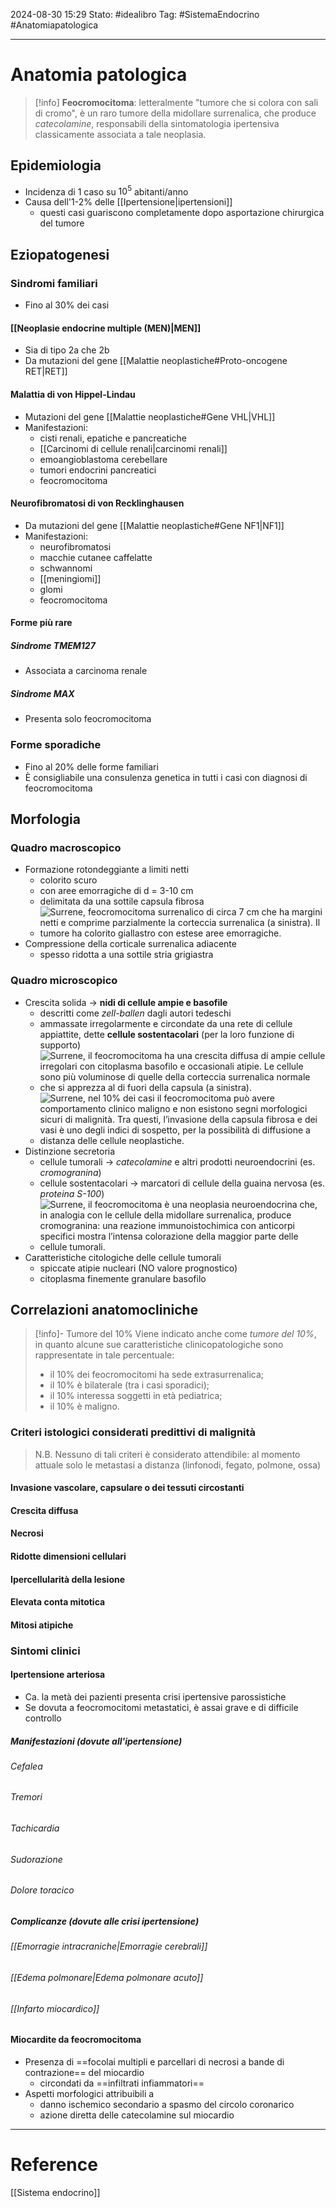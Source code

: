 2024-08-30 15:29
Stato: #idealibro 
Tag: #SistemaEndocrino #Anatomiapatologica 

---
# Anatomia patologica
>[!info]
>**Feocromocitoma**: letteralmente "tumore che si colora con sali di cromo", è un raro tumore della midollare surrenalica, che produce *catecolamine*, responsabili della sintomatologia ipertensiva classicamente associata a tale neoplasia.
## Epidemiologia
- Incidenza di 1 caso su $10^5$ abitanti/anno
- Causa dell'1-2% delle [[Ipertensione|ipertensioni]]
	- questi casi guariscono completamente dopo asportazione chirurgica del tumore
## Eziopatogenesi
### Sindromi familiari
- Fino al 30% dei casi
#### [[Neoplasie endocrine multiple (MEN)|MEN]]
- Sia di tipo 2a che 2b
- Da mutazioni del gene [[Malattie neoplastiche#Proto-oncogene RET|RET]]
#### Malattia di von Hippel-Lindau
- Mutazioni del gene [[Malattie neoplastiche#Gene VHL|VHL]]
- Manifestazioni:
	- cisti renali, epatiche e pancreatiche
	- [[Carcinomi di cellule renali|carcinomi renali]]
	- emoangioblastoma cerebellare
	- tumori endocrini pancreatici
	- feocromocitoma
#### Neurofibromatosi di von Recklinghausen
- Da mutazioni del gene [[Malattie neoplastiche#Gene NF1|NF1]]
- Manifestazioni:
	- neurofibromatosi
	- macchie cutanee caffelatte
	- schwannomi
	- [[meningiomi]]
	- glomi
	- feocromocitoma
#### Forme più rare
##### Sindrome TMEM127
- Associata a carcinoma renale
##### Sindrome MAX
- Presenta solo feocromocitoma
### Forme sporadiche
- Fino al 20% delle forme familiari
- È consigliabile una consulenza genetica in tutti i casi con diagnosi di feocromocitoma
## Morfologia
### Quadro macroscopico
- Formazione rotondeggiante a limiti netti
	- colorito scuro
	- con aree emorragiche di d = 3-10 cm
	- delimitata da una sottile capsula fibrosa
	- ![Surrene, feocromocitoma surrenalico di circa 7 cm che ha margini netti e comprime parzialmente la corteccia surrenalica (a sinistra). Il tumore ha colorito giallastro con estese aree emorragiche.](https://i.imgur.com/iomhSg2.png)
- Compressione della corticale surrenalica adiacente
	- spesso ridotta a una sottile stria grigiastra
### Quadro microscopico
- Crescita solida → **nidi di cellule ampie e basofile**
	- descritti come *zell-ballen* dagli autori tedeschi
	- ammassate irregolarmente e circondate da una rete di cellule appiattite, dette **cellule sostentacolari** (per la loro funzione di supporto)
	- ![Surrene, il feocromocitoma ha una crescita diffusa di ampie cellule irregolari con citoplasma basofilo e occasionali atipie. Le cellule sono più voluminose di quelle della corteccia surrenalica normale che si apprezza al di fuori della capsula (a sinistra).](https://i.imgur.com/JNqWVj9.png)
	- ![Surrene, nel 10% dei casi il feocromocitoma può avere comportamento clinico maligno e non esistono segni morfologici sicuri di malignità. Tra questi, l’invasione della capsula fibrosa e dei vasi è uno degli indici di sospetto, per la possibilità di diffusione a distanza delle cellule neoplastiche.](https://i.imgur.com/Zmz4pnE.png)
- Distinzione secretoria
	- cellule tumorali → *catecolamine* e altri prodotti neuroendocrini (es. *cromogranina*)
	- cellule sostentacolari → marcatori di cellule della guaina nervosa (es. *proteina S-100*)
	- ![Surrene, il feocromocitoma è una neoplasia neuroendocrina che, in analogia con le cellule della midollare surrenalica, produce cromogranina: una reazione immunoistochimica con anticorpi specifici mostra l’intensa colorazione della maggior parte delle cellule tumorali.](https://i.imgur.com/uwHVz7V.png)
- Caratteristiche citologiche delle cellule tumorali
	- spiccate atipie nucleari (NO valore prognostico)
	- citoplasma finemente granulare basofilo
## Correlazioni anatomocliniche
>[!info]- Tumore del 10%
> Viene indicato anche come *tumore del 10%*, in quanto alcune sue caratteristiche clinicopatologiche sono rappresentate in tale percentuale:
> - il 10% dei feocromocitomi ha sede extrasurrenalica;
> - il 10% è bilaterale (tra i casi sporadici);
> - il 10% interessa soggetti in età pediatrica;
> - il 10% è maligno.
### Criteri istologici considerati predittivi di malignità
>N.B. Nessuno di tali criteri è considerato attendibile: al momento attuale solo le metastasi a distanza (linfonodi, fegato, polmone, ossa)
#### Invasione vascolare, capsulare o dei tessuti circostanti
#### Crescita diffusa
#### Necrosi
#### Ridotte dimensioni cellulari
#### Ipercellularità della lesione
#### Elevata conta mitotica
#### Mitosi atipiche
### Sintomi clinici
#### Ipertensione arteriosa
- Ca. la metà dei pazienti presenta crisi ipertensive parossistiche
- Se dovuta a feocromocitomi metastatici, è assai grave e di difficile controllo
##### Manifestazioni (dovute all'ipertensione)
###### Cefalea
###### Tremori
###### Tachicardia
###### Sudorazione
###### Dolore toracico
##### Complicanze (dovute alle crisi ipertensione)
###### [[Emorragie intracraniche|Emorragie cerebrali]]
###### [[Edema polmonare|Edema polmonare acuto]]
###### [[Infarto miocardico]]
#### Miocardite da feocromocitoma
- Presenza di ==focolai multipli e parcellari di necrosi a bande di contrazione== del miocardio
	- circondati da ==infiltrati infiammatori==
- Aspetti morfologici attribuibili a
	- danno ischemico secondario a spasmo del circolo coronarico
	- azione diretta delle catecolamine sul miocardio






---
# Reference
[[Sistema endocrino]]